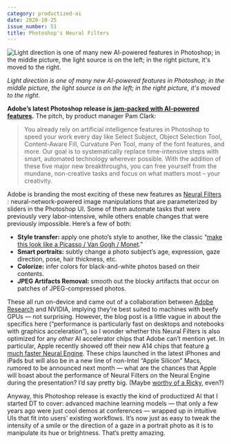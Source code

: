 ```yaml
---
category: productized-ai
date: 2020-10-25
issue_number: 51
title: Photoshop's Neural Filters
---
```


![Light direction is one of many new AI-powered features in Photoshop; in the middle picture, the light source is on the left; in the right picture, it's moved to the right.](https://s3.amazonaws.com/revue/items/images/006/699/191/mail/735e339b8d85c7ef8a59258838828e6e.jpeg?1603549259)

_Light direction is one of many new AI-powered features in Photoshop; in the middle picture, the light source is on the left; in the right picture, it's moved to the right._

**Adobe’s latest Photoshop release is**[ **jam-packed with AI-powered features**](https://blog.adobe.com/en/2020/10/20/photoshop-the-worlds-most-advanced-ai-application-for-creatives.html?utm_campaign=Dynamically%20Typed&utm_medium=email&utm_source=Revue%20newsletter)**.**
The pitch, by product manager Pam Clark:

> You already rely on artificial intelligence features in Photoshop to speed your work every day like Select Subject, Object Selection Tool, Content-Aware Fill, Curvature Pen Tool, many of the font features, and more.
> Our goal is to systematically replace time-intensive steps with smart, automated technology wherever possible.
> With the addition of these five major new breakthroughs, you can free yourself from the mundane, non-creative tasks and focus on what matters most – your creativity.

Adobe is branding the most exciting of these new features as [Neural Filters](https://helpx.adobe.com/photoshop/using/neural-filters.html?utm_campaign=Dynamically%20Typed&utm_medium=email&utm_source=Revue%20newsletter) _:_ neural-network-powered image manipulations that are parameterized by sliders in the Photoshop UI.
Some of them automate tasks that were previously very labor-intensive, while others enable changes that were previously impossible.
Here’s a few of both:

* **Style transfer:** apply one photo’s style to another, like the classic “[make this look like a Picasso / Van Gogh / Monet](https://genekogan.com/works/style-transfer/?utm_campaign=Dynamically%20Typed&utm_medium=email&utm_source=Revue%20newsletter).”
* **Smart portraits:** subtly change a photo subject’s age, expression, gaze direction, pose, hair thickness, etc.
* **Colorize:** infer colors for black-and-white photos based on their contents.
* **JPEG Artifacts Removal:** smooth out the blocky artifacts that occur on patches of JPEG-compressed photos.

These all run on-device and came out of a collaboration between [Adobe Research](https://research.adobe.com?utm_campaign=Dynamically%20Typed&utm_medium=email&utm_source=Revue%20newsletter) and NVIDIA, implying they’re best suited to machines with beefy GPUs — not surprising.
However, the blog post is a little vague in about the specifics here (“performance is particularly fast on desktops and notebooks with graphics acceleration”), so I wonder whether this Neural Filters is also optimized for any _other_ AI accelerator chips that Adobe can’t mention yet.
In particular, Apple recently showed off their new A14 chips that feature [a much faster Neural Engine](https://www.macworld.com/article/3575331/a14-bionic-faq-performance-features-cpu-gpu-neural-engine.html?utm_campaign=Dynamically%20Typed&utm_medium=email&utm_source=Revue%20newsletter#toc-4).
These chips launched in the latest iPhones and iPads but will also be in a new line of non-Intel “Apple Silicon” Macs, rumored to be announced next month — what are the chances that Apple will boast about the performance of Neural Filters on the Neural Engine during the presentation?
I’d say pretty big.
(Maybe [worthy of a Ricky](https://www.relay.fm/connected/315?utm_campaign=Dynamically%20Typed&utm_medium=email&utm_source=Revue%20newsletter), even?)

Anyway, this Photoshop release is exactly the kind of productized AI that I started DT to cover: advanced machine learning models — that only a few years ago were just cool demos at conferences — wrapped up in intuitive UIs that fit into users’ existing workflows.
It’s now just as easy to tweak the intensity of a smile or the direction of a gaze in a portrait photo as it is to manipulate its hue or brightness.
That’s pretty amazing.